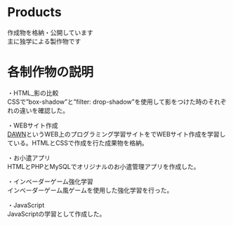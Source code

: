 # Products
作成物を格納・公開しています<br>
主に独学による製作物です

# 各制作物の説明
・HTML_影の比較  
  CSSで”box-shadow”と”filter: drop-shadow”を使用して影をつけた時のそれぞれの違いを確認した。  
  
・WEBサイト作成  
  [DAWN](https://dawn-techschool.com/)というWEB上のプログラミング学習サイトをでWEBサイト作成を学習している。HTMLとCSSで作成を行た成果物を格納。 
  
・お小遣アプリ  
  HTMLとPHPとMySQLでオリジナルのお小遣管理アプリを作成した。  
  
・インベーダーゲーム強化学習  
  インベーダーゲーム風ゲームを使用した強化学習を行った。  
  
・JavaScript  
  JavaScriptの学習として作成した。

